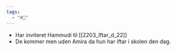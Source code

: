 ```yaml
---
tags:
  - "#📅"
---
```

- Har inviteret Hammudi til [[2203_Iftar_d_22]]
- De kommer men uden Amira da hun har iftar i skolen den dag.